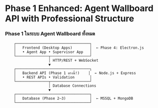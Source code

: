 # Phase 1 Enhanced: Agent Wallboard API with Professional Structure

### Phase 1 ในระบบ Agent Wallboard ทั้งหมด

```
    ┌──────────────────────────────────┐
    │   Frontend (Desktop Apps)        │  ← Phase 4: Electron.js
    │   • Agent App • Supervisor App   │
    └───────────────┬──────────────────┘
                    │ HTTP/REST + WebSocket
                    ▼
    ┌──────────────────────────────────┐
    │   Backend API (Phase 1 ตรงนี้!)    │  ← Node.js + Express
    │   • REST APIs • Validation       │
    └───────────────┬──────────────────┘
                    │ Database Connections
                    ▼
    ┌──────────────────────────────────┐
    │   Database (Phase 2–3)           │  ← MSSQL + MongoDB
    └──────────────────────────────────┘
```
